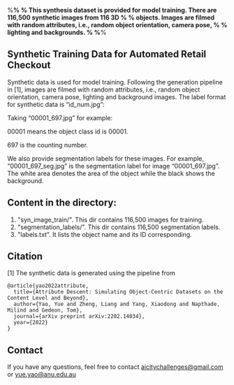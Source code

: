 %******************************************************************************************************************%
% This synthesis dataset is provided for model training. There are 116,500 synthetic images from 116 3D            %
% objects. Images are filmed with random attributes, i.e., random object orientation, camera pose,                 %
% lighting and backgrounds.                                                                                        %
%******************************************************************************************************************%


## Synthetic Training Data for Automated Retail Checkout 

Synthetic data is used for model training. Following the generation pipeline in [1], images are filmed with random attributes, i.e., random object orientation, camera pose, lighting and background images. The label format for synthetic data is “id_num.jpg”: 

Taking “00001_697.jpg” for example: 

00001 means the object class id is 00001. 

697 is the counting number. 

We also provide segmentation labels for these images. For example, “00001_697_seg.jpg” is the segmentation label for image “00001_697.jpg”. The white area denotes the area of the object while the black shows the background.   

## Content in the directory:

1. "syn_image_train/". This dir contains 116,500 images for training. 
2. "segmentation_labels/". This dir contains 116,500 segmentation labels. 
3. "labels.txt". It lists the object name and its ID corresponding. 

## Citation 

[1] The synthetic data is generated using the pipeline from

```
@article{yao2022attribute,
  title={Attribute Descent: Simulating Object-Centric Datasets on the Content Level and Beyond},
  author={Yao, Yue and Zheng, Liang and Yang, Xiaodong and Napthade, Milind and Gedeon, Tom},
  journal={arXiv preprint arXiv:2202.14034},
  year={2022}
}
```

## Contact 

If you have any questions, feel free to contact aicitychallenges@gmail.com or yue.yao@anu.edu.au 